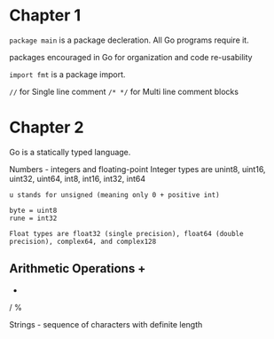 # Chapter 1

`package main` is a package decleration. All Go programs require it.

packages encouraged in Go for organization and code re-usability

`import fmt` is a package import. 

`//` for Single line comment
`/* */` for Multi line comment blocks

# Chapter 2

Go is a statically typed language.

Numbers - integers and floating-point
    Integer types are unint8, uint16, uint32, uint64, int8, int16, int32, int64

    u stands for unsigned (meaning only 0 + positive int)

    byte = uint8
    rune = int32

    Float types are float32 (single precision), float64 (double precision), complex64, and complex128

Arithmetic Operations
+
-
*
/
%

Strings - sequence of characters with definite length